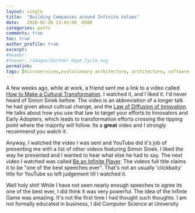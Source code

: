 ```yaml
---
layout: single
title:  "Building Companies around Infinite Values"
date:   2020-02-26 13:43:00 -0500
categories: posts
comments: true
toc: true
author_profile: true
excerpt:  
#header:
#teaser: /images/Gartner_Hype_Cycle.svg
permalink: 
tags: [microservices,evolutionary architecture, architecture, software engineering]
---
```


A few weeks ago, while at work, a friend sent me a link to a video called [How to Make a Cultural Transformation](https://www.youtube.com/watch?v=N9d0NqSztWA).
I watched it, and I liked it.
I'd never heard of Simon Sinek before.
The video is an abbreviation of a longer talk he had given about cultrual change, and the [Law of Diffusion of Innovation](https://en.wikipedia.org/wiki/Diffusion_of_innovations).
He talks about how you use that law to target your efforts to Innovators and Early Adopters, which leads to transformation efforts crossing the tipping point where the majority will follow.
Its a **great** video and I strongly recommend you watch it.

Anyway, I watched the video I was sent and YouTube did it's job of presenting me with a list of other videos featuring Simon Sinek.
I liked the way he presented and I wanted to hear what else he had to say.
The next video I watched was called [Be an Infinite Player](https://www.youtube.com/watch?v=KbYzF6Zy5tY). The videos full title claims it to be "one of the best speeches ever".
That's not an usually 'clickbaity' title for YouTube so left judgement till I watched it.

Well holy shit!
While I have not seen nearly enough speeches to agree its one of the best ever, I did think it was very powerful.
The idea of the Infinte Game was amazing.
It's not the first time I had thought such thoughts.
I am not formally educated in business, I did Computer Science at University 
